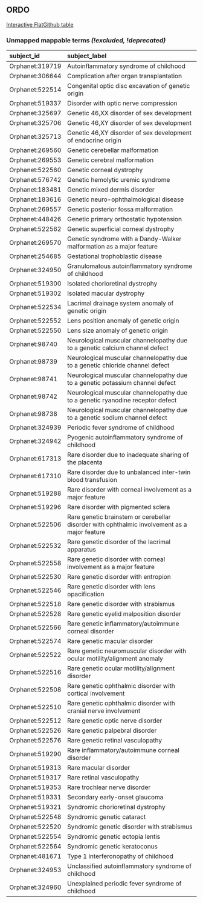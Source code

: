 ## ORDO
[Interactive FlatGithub table](https://flatgithub.com/monarch-initiative/mondo-ingest?filename=src/ontology/reports/ordo_mapping_status.tsv)

### Unmapped mappable terms _(!excluded, !deprecated)_
| subject_id      | subject_label                                                                                |
|:----------------|:---------------------------------------------------------------------------------------------|
| Orphanet:319719 | Autoinflammatory syndrome of childhood                                                       |
| Orphanet:306644 | Complication after organ transplantation                                                     |
| Orphanet:522514 | Congenital optic disc excavation of genetic origin                                           |
| Orphanet:519337 | Disorder with optic nerve compression                                                        |
| Orphanet:325697 | Genetic 46,XX disorder of sex development                                                    |
| Orphanet:325706 | Genetic 46,XY disorder of sex development                                                    |
| Orphanet:325713 | Genetic 46,XY disorder of sex development of endocrine origin                                |
| Orphanet:269560 | Genetic cerebellar malformation                                                              |
| Orphanet:269553 | Genetic cerebral malformation                                                                |
| Orphanet:522560 | Genetic corneal dystrophy                                                                    |
| Orphanet:576742 | Genetic hemolytic uremic syndrome                                                            |
| Orphanet:183481 | Genetic mixed dermis disorder                                                                |
| Orphanet:183616 | Genetic neuro-ophthalmological disease                                                       |
| Orphanet:269557 | Genetic posterior fossa malformation                                                         |
| Orphanet:448426 | Genetic primary orthostatic hypotension                                                      |
| Orphanet:522562 | Genetic superficial corneal dystrophy                                                        |
| Orphanet:269570 | Genetic syndrome with a Dandy-Walker malformation as a major feature                         |
| Orphanet:254685 | Gestational trophoblastic disease                                                            |
| Orphanet:324950 | Granulomatous autoinflammatory syndrome of childhood                                         |
| Orphanet:519300 | Isolated chorioretinal dystrophy                                                             |
| Orphanet:519302 | Isolated macular dystrophy                                                                   |
| Orphanet:522534 | Lacrimal drainage system anomaly of genetic origin                                           |
| Orphanet:522552 | Lens position anomaly of genetic origin                                                      |
| Orphanet:522550 | Lens size anomaly of genetic origin                                                          |
| Orphanet:98740  | Neurological muscular channelopathy due to a genetic calcium channel defect                  |
| Orphanet:98739  | Neurological muscular channelopathy due to a genetic chloride channel defect                 |
| Orphanet:98741  | Neurological muscular channelopathy due to a genetic potassium channel defect                |
| Orphanet:98742  | Neurological muscular channelopathy due to a genetic ryanodine receptor defect               |
| Orphanet:98738  | Neurological muscular channelopathy due to a genetic sodium channel defect                   |
| Orphanet:324939 | Periodic fever syndrome of childhood                                                         |
| Orphanet:324942 | Pyogenic autoinflammatory syndrome of childhood                                              |
| Orphanet:617313 | Rare disorder due to inadequate sharing of the placenta                                      |
| Orphanet:617310 | Rare disorder due to unbalanced inter-twin blood transfusion                                 |
| Orphanet:519288 | Rare disorder with corneal involvement as a major feature                                    |
| Orphanet:519296 | Rare disorder with pigmented sclera                                                          |
| Orphanet:522506 | Rare genetic brainstem or cerebellar disorder with ophthalmic involvement as a major feature |
| Orphanet:522532 | Rare genetic disorder of the lacrimal apparatus                                              |
| Orphanet:522558 | Rare genetic disorder with corneal involvement as a major feature                            |
| Orphanet:522530 | Rare genetic disorder with entropion                                                         |
| Orphanet:522546 | Rare genetic disorder with lens opacification                                                |
| Orphanet:522518 | Rare genetic disorder with strabismus                                                        |
| Orphanet:522528 | Rare genetic eyelid malposition disorder                                                     |
| Orphanet:522566 | Rare genetic inflammatory/autoimmune corneal disorder                                        |
| Orphanet:522574 | Rare genetic macular disorder                                                                |
| Orphanet:522522 | Rare genetic neuromuscular disorder with ocular motility/alignment anomaly                   |
| Orphanet:522516 | Rare genetic ocular motility/alignment disorder                                              |
| Orphanet:522508 | Rare genetic ophthalmic disorder with cortical involvement                                   |
| Orphanet:522510 | Rare genetic ophthalmic disorder with cranial nerve involvement                              |
| Orphanet:522512 | Rare genetic optic nerve disorder                                                            |
| Orphanet:522526 | Rare genetic palpebral disorder                                                              |
| Orphanet:522576 | Rare genetic retinal vasculopathy                                                            |
| Orphanet:519290 | Rare inflammatory/autoimmune corneal disorder                                                |
| Orphanet:519313 | Rare macular disorder                                                                        |
| Orphanet:519317 | Rare retinal vasculopathy                                                                    |
| Orphanet:519353 | Rare trochlear nerve disorder                                                                |
| Orphanet:519331 | Secondary early-onset glaucoma                                                               |
| Orphanet:519321 | Syndromic chorioretinal dystrophy                                                            |
| Orphanet:522548 | Syndromic genetic cataract                                                                   |
| Orphanet:522520 | Syndromic genetic disorder with strabismus                                                   |
| Orphanet:522554 | Syndromic genetic ectopia lentis                                                             |
| Orphanet:522564 | Syndromic genetic keratoconus                                                                |
| Orphanet:481671 | Type 1 interferonopathy of childhood                                                         |
| Orphanet:324953 | Unclassified autoinflammatory syndrome of childhood                                          |
| Orphanet:324960 | Unexplained periodic fever syndrome of childhood                                             |